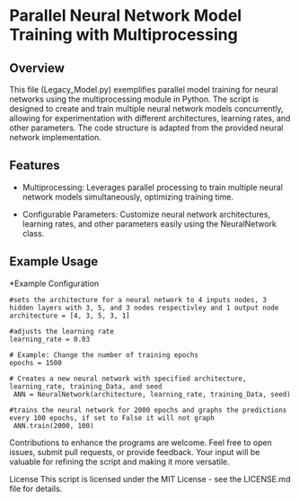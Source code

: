 # Parallel Neural Network Model Training with Multiprocessing
## Overview
This file (Legacy_Model.py) exemplifies parallel model training for neural networks using the multiprocessing module in Python. The script is designed to create and train multiple neural network models concurrently, allowing for experimentation with different architectures, learning rates, and other parameters. The code structure is adapted from the provided neural network implementation.

## Features
* Multiprocessing: Leverages parallel processing to train multiple neural network models simultaneously, optimizing training time.

* Configurable Parameters: Customize neural network architectures, learning rates, and other parameters easily using the NeuralNetwork class.

## Example Usage
*Example Configuration
```
#sets the architecture for a neural network to 4 inputs nodes, 3 hidden layers with 3, 5, and 3 nodes respectivley and 1 output node
architecture = [4, 3, 5, 3, 1]

#adjusts the learning rate
learning_rate = 0.03

# Example: Change the number of training epochs
epochs = 1500

# Creates a new neural network with specified architecture, learning_rate, training_Data, and seed
 ANN = NeuralNetwork(architecture, learning_rate, training_Data, seed)

#trains the neural network for 2000 epochs and graphs the predictions every 100 epochs, if set to False it will not graph 
 ANN.train(2000, 100)
```

Contributions to enhance the programs are welcome. Feel free to open issues, submit pull requests, or provide feedback. Your input will be valuable for refining the script and making it more versatile.

License
This script is licensed under the MIT License - see the LICENSE.md file for details.
